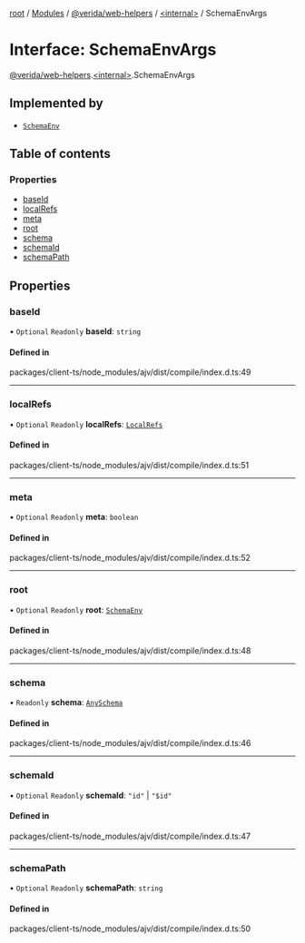 [root](../README.md) / [Modules](../modules.md) / [@verida/web-helpers](../modules/verida_web_helpers.md) / [<internal\>](../modules/verida_web_helpers._internal_.md) / SchemaEnvArgs

# Interface: SchemaEnvArgs

[@verida/web-helpers](../modules/verida_web_helpers.md).[<internal\>](../modules/verida_web_helpers._internal_.md).SchemaEnvArgs

## Implemented by

- [`SchemaEnv`](../classes/verida_web_helpers._internal_.SchemaEnv.md)

## Table of contents

### Properties

- [baseId](verida_web_helpers._internal_.SchemaEnvArgs.md#baseid)
- [localRefs](verida_web_helpers._internal_.SchemaEnvArgs.md#localrefs)
- [meta](verida_web_helpers._internal_.SchemaEnvArgs.md#meta)
- [root](verida_web_helpers._internal_.SchemaEnvArgs.md#root)
- [schema](verida_web_helpers._internal_.SchemaEnvArgs.md#schema)
- [schemaId](verida_web_helpers._internal_.SchemaEnvArgs.md#schemaid)
- [schemaPath](verida_web_helpers._internal_.SchemaEnvArgs.md#schemapath)

## Properties

### baseId

• `Optional` `Readonly` **baseId**: `string`

#### Defined in

packages/client-ts/node_modules/ajv/dist/compile/index.d.ts:49

___

### localRefs

• `Optional` `Readonly` **localRefs**: [`LocalRefs`](../modules/verida_web_helpers._internal_.md#localrefs)

#### Defined in

packages/client-ts/node_modules/ajv/dist/compile/index.d.ts:51

___

### meta

• `Optional` `Readonly` **meta**: `boolean`

#### Defined in

packages/client-ts/node_modules/ajv/dist/compile/index.d.ts:52

___

### root

• `Optional` `Readonly` **root**: [`SchemaEnv`](../classes/verida_web_helpers._internal_.SchemaEnv.md)

#### Defined in

packages/client-ts/node_modules/ajv/dist/compile/index.d.ts:48

___

### schema

• `Readonly` **schema**: [`AnySchema`](../modules/verida_web_helpers._internal_.md#anyschema)

#### Defined in

packages/client-ts/node_modules/ajv/dist/compile/index.d.ts:46

___

### schemaId

• `Optional` `Readonly` **schemaId**: ``"id"`` \| ``"$id"``

#### Defined in

packages/client-ts/node_modules/ajv/dist/compile/index.d.ts:47

___

### schemaPath

• `Optional` `Readonly` **schemaPath**: `string`

#### Defined in

packages/client-ts/node_modules/ajv/dist/compile/index.d.ts:50

